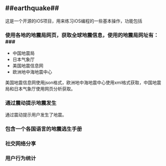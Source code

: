 ##earthquake##
---

这是一个开源的iOS项目，用来练习iOS编程的一些基本操作，功能包括


### 使用各地的地震局网页，获取全球地震信息，使用的地震局网址有：###

- 中国地震局
- 日本气象厅
- 美国地震信息网
- 欧洲地中海地震中心

美国地震信息网使用json格式，欧洲地中海地震中心使用xml格式获取，中国地震局和日本气象厅使用网页分析获取。


### 通过震动提示地震发生 ###

通过震动提示用户发生了地震。

### 包含一个各国语言的地震逃生手册 ###

### 社交网络分享 ###

### 用户行为统计 ###

